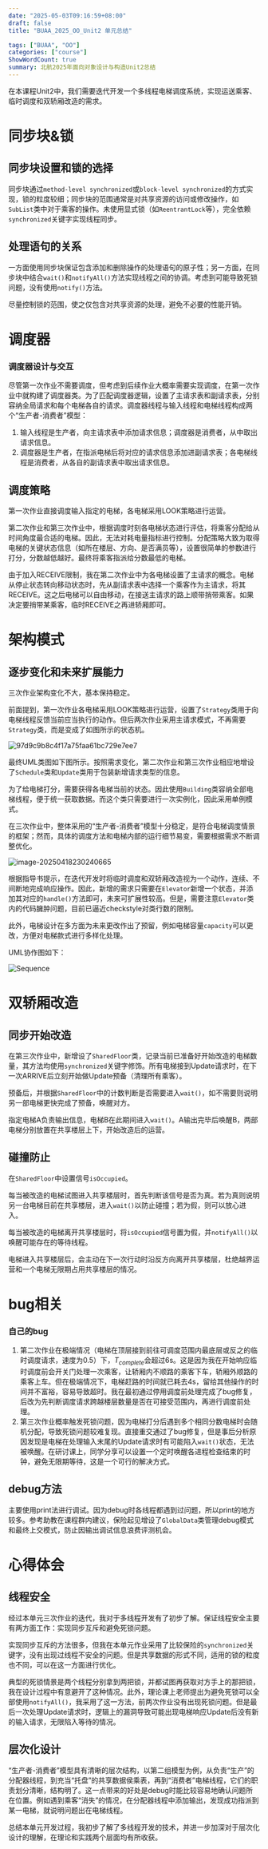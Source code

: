 ```yaml
---
date: "2025-05-03T09:16:59+08:00"
draft: false
title: "BUAA_2025_OO_Unit2 单元总结"

tags: ["BUAA", "OO"]
categories: ["course"]
ShowWordCount: true
summary: 北航2025年面向对象设计与构造Unit2总结
---
```

在本课程Unit2中，我们需要迭代开发一个多线程电梯调度系统，实现运送乘客、临时调度和双轿厢改造的需求。



# 同步块&锁

## 同步块设置和锁的选择

同步块通过`method-level synchronized`或`block-level synchronized`的方式实现，锁的粒度较细；同步块的范围通常是对共享资源的访问或修改操作，如`SubList`类中对于乘客的操作。未使用显式锁（如`ReentrantLock`等），完全依赖`synchronized`关键字实现线程同步。

## 处理语句的关系

一方面使用同步块保证包含添加和删除操作的处理语句的原子性；另一方面，在同步块中结合`wait()`和`notifyAll()`方法实现线程之间的协调。考虑到可能导致死锁问题，没有使用`notify()`方法。

尽量控制锁的范围，使之仅包含对共享资源的处理，避免不必要的性能开销。



# 调度器

### 调度器设计与交互

尽管第一次作业不需要调度，但考虑到后续作业大概率需要实现调度，在第一次作业中就构建了调度器类。为了匹配调度器逻辑，设置了主请求表和副请求表，分别容纳全局请求和每个电梯各自的请求。调度器线程与输入线程和电梯线程构成两个“生产者-消费者”模型：

1. 输入线程是生产者，向主请求表中添加请求信息；调度器是消费者，从中取出请求信息。
2. 调度器是生产者，在指派电梯后将对应的请求信息添加进副请求表；各电梯线程是消费者，从各自的副请求表中取出请求信息。

## 调度策略

第一次作业直接调度输入指定的电梯，各电梯采用LOOK策略进行运营。

第二次作业和第三次作业中，根据调度时刻各电梯状态进行评估，将乘客分配给从时间角度最合适的电梯。因此，无法对耗电量指标进行控制。分配策略大致为取得电梯的关键状态信息（如所在楼层、方向、是否满员等），设置很简单的参数进行打分，分数越低越好。最终将乘客指派给分数最低的电梯。

由于加入RECEIVE限制，我在第二次作业中为各电梯设置了主请求的概念。电梯从停止状态转向移动状态时，先从副请求表中选择一个乘客作为主请求，将其RECEIVE。这之后电梯可以自由移动，在接送主请求的路上顺带捎带乘客。如果决定要捎带某乘客，临时RECEIVE之再进轿厢即可。



# 架构模式

 ## 逐步变化和未来扩展能力

三次作业架构变化不大，基本保持稳定。

前面提到，第一次作业各电梯采用LOOK策略进行运营，设置了`Strategy`类用于向电梯线程反馈当前应当执行的动作。但后两次作业采用主请求模式，不再需要`Strategy`类，而是变成了如图所示的状态机。

![97d9c9b8c4f17a75faa61bc729e7ee7](/img/2025/05/OO_Unit2/97d9c9b8c4f17a75faa61bc729e7ee7.jpg)

最终UML类图如下图所示。按照需求变化，第二次作业和第三次作业相应地增设了`Schedule`类和`Update`类用于包装新增请求类型的信息。

为了给电梯打分，需要获得各电梯当前的状态。因此使用`Building`类容纳全部电梯线程，便于统一获取数据。而这个类只需要进行一次实例化，因此采用单例模式。

在三次作业中，整体采用的“生产者-消费者”模型十分稳定，是符合电梯调度情景的框架；然而，具体的调度方法和电梯内部的运行细节易变，需要根据需求不断调整优化。

![image-20250418230240665](/img/2025/05/OO_Unit2/image-20250418230240665.png)

根据指导书提示，在迭代开发时将临时调度和双轿厢改造视为一个动作，连续、不间断地完成响应操作。因此，新增的需求只需要在`Elevator`新增一个状态，并添加其对应的`handle()`方法即可，未来可扩展性较高。但是，需要注意`Elevator`类内的代码臃肿问题，目前已逼近checkstyle对类行数的限制。

此外，电梯设计在多方面为未来更改作出了预留，例如电梯容量`capacity`可以更改，方便对电梯款式进行多样化处理。

UML协作图如下：

![Sequence](/img/2025/05/OO_Unit2/Sequence.jpg)

# 双轿厢改造

## 同步开始改造

在第三次作业中，新增设了`SharedFloor`类，记录当前已准备好开始改造的电梯数量，其方法均使用`synchronized`关键字修饰。所有电梯接到Update请求时，在下一次ARRIVE后立刻开始做Update预备（清理所有乘客）。

预备后，并根据`SharedFloor`中的计数判断是否需要进入`wait()`，如不需要则说明另一部电梯更快完成了预备，唤醒对方。

指定电梯A负责输出信息，电梯B在此期间进入`wait()`。A输出完毕后唤醒B，两部电梯分别放置在共享楼层上下，开始改造后的运营。

## 碰撞防止

在`SharedFloor`中设置信号`isOccupied`。

每当被改造的电梯试图进入共享楼层时，首先判断该信号是否为真。若为真则说明另一台电梯目前在共享楼层，进入`wait()`以防止碰撞；若为假，则可以放心进入。

每当被改造的电梯离开共享楼层时，将`isOccupied`信号置为假，并`notifyAll()`以唤醒可能存在的等待线程。

电梯进入共享楼层后，会主动在下一次行动时沿反方向离开共享楼层，杜绝越界运营和一个电梯无限期占用共享楼层的情况。



# bug相关

### 自己的bug

1. 第二次作业在极端情况（电梯在顶层接到前往可调度范围内最底层或反之的临时调度请求，速度为0.5）下，$T_{complete}$会超过6s。这是因为我在开始响应临时调度前会开关门处理一次乘客，让轿厢内不顺路的乘客下车，轿厢外顺路的乘客上车。但在极端情况下，电梯赶路的时间就已耗去4s，留给其他操作的时间并不富裕，容易导致超时。我在最初通过停用调度前处理完成了bug修复，后改为先判断调度请求跨越楼层数量是否在可接受范围内，再进行调度前处理。
2. 第三次作业概率触发死锁问题，因为电梯打分后遇到多个相同分数电梯时会随机分配，导致死锁问题较难复现。直接重交通过了bug修复，但是事后分析原因发现是电梯在处理输入末尾的Update请求时有可能陷入`wait()`状态，无法被唤醒。在研讨课上，同学分享可以设置一个定时唤醒各进程检查结束的时钟，避免无限期等待，这是一个可行的解决方式。



## debug方法

主要使用print法进行调试。因为debug时各线程都遇到过问题，所以print的地方较多。参考助教在课程群内建议，保险起见增设了`GlobalData`类管理debug模式和最终上交模式，防止因输出调试信息浪费评测机会。



# 心得体会

## 线程安全

经过本单元三次作业的迭代，我对于多线程开发有了初步了解。保证线程安全主要有两方面工作：实现同步互斥和避免死锁问题。

实现同步互斥的方法很多，但我在本单元作业采用了比较保险的`synchronized`关键字，没有出现过线程不安全的问题。但是共享数据的形式不同，适用的锁的粒度也不同，可以在这一方面进行优化。

典型的死锁情景是两个线程分别拿到两把锁，并都试图再获取对方手上的那把锁，我在设计过程中有意避开了这种情况。此外，理论课上老师提出为避免死锁可以全部使用`notifyAll()`，我采用了这一方法，前两次作业没有出现死锁问题。但是最后一次处理Update请求时，逻辑上的漏洞导致可能出现电梯响应Update后没有新的输入请求，无限陷入等待的情况。

## 层次化设计

“生产者-消费者”模型具有清晰的层次结构，以第二组模型为例，从负责“生产”的分配器线程，到充当“托盘”的共享数据侯乘表，再到“消费者”电梯线程，它们的职责划分清晰，结构明了。这一点带来的好处是debug时能比较容易地确认问题所在位置。例如遇到乘客“消失”的情况，在分配器线程中添加输出，发现成功指派到某一电梯，就说明问题出在电梯线程。



总结本单元开发过程，我初步了解了多线程开发的技术，并进一步加深对于层次化设计的理解，在理论和实践两个层面均有所收获。